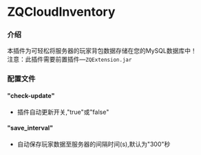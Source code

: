 # ZQCloudInventory
### 介绍
本插件为可轻松将服务器的玩家背包数据存储在您的MySQL数据库中！  
注意：此插件需要前置插件—`ZQExtension.jar`

### 配置文件
#### "check-update"
- 插件自动更新开关,"true"或"false"

#### "save_interval"
- 自动保存玩家数据至服务器的间隔时间(s),默认为"300"秒
